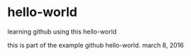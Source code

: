 # hello-world
learning github using this hello-world 

this is part of the example github hello-world. 
march 8, 2016
